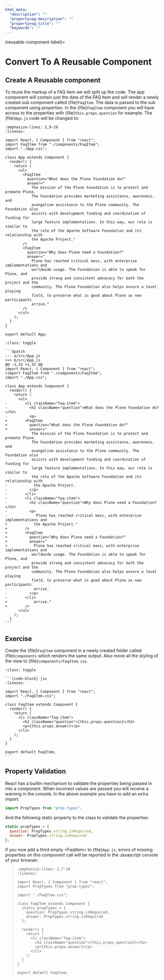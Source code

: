 ```yaml
---
html_meta:
  "description": ""
  "property=og:description": ""
  "property=og:title": ""
  "keywords": ""
---
```


(reusable-component-label)=

# Convert To A Reusable Component

## Create A Reusable component

To reuse the markup of a FAQ item we will split up the code.
The app component will contain just the data of the FAQ item and will render
a newly created sub component called {file}`FaqItem`.
The data is passed to the sub component using properties.
In the {file}`FaqItem` component you will have access to the properties with {file}`this.props.question` for example.
The {file}`App.js` code will be changed to:

```{code-block} jsx
:emphasize-lines: 2,9-29
:linenos:

import React, { Component } from "react";
import FaqItem from "./components/FaqItem";
import "./App.css";

class App extends Component {
  render() {
    return (
      <ul>
        <FaqItem
          question="What does the Plone Foundation do?"
          answer="
            The mission of the Plone Foundation is to protect and promote Plone.
            The Foundation provides marketing assistance, awareness, and
            evangelism assistance to the Plone community. The Foundation also
            assists with development funding and coordination of funding for
            large feature implementations. In this way, our role is similar to
            the role of the Apache Software Foundation and its relationship with
            the Apache Project."
        />
        <FaqItem
          question="Why does Plone need a Foundation?"
          answer="
            Plone has reached critical mass, with enterprise implementations and
            worldwide usage. The Foundation is able to speak for Plone, and
            provide strong and consistent advocacy for both the project and the
            community. The Plone Foundation also helps ensure a level playing
            field, to preserve what is good about Plone as new participants
            arrive."
        />
      </ul>
    );
  }
}

export default App;
```

````{admonition} Differences
:class: toggle

```dpatch
--- a/src/App.js
+++ b/src/App.js
@@ -1,33 +1,32 @@
import React, { Component } from "react";
+import FaqItem from "./components/FaqItem";
import "./App.css";

class App extends Component {
  render() {
    return (
      <ul>
-        <li className="faq-item">
-          <h2 className="question">What does the Plone Foundation do?</h2>
-          <p>
+        <FaqItem
+          question="What does the Plone Foundation do?"
+          answer="
            The mission of the Plone Foundation is to protect and promote Plone.
            The Foundation provides marketing assistance, awareness, and
            evangelism assistance to the Plone community. The Foundation also
            assists with development funding and coordination of funding for
            large feature implementations. In this way, our role is similar to
            the role of the Apache Software Foundation and its relationship with
-            the Apache Project.
-          </p>
-        </li>
-        <li className="faq-item">
-          <h2 className="question">Why does Plone need a Foundation?</h2>
-          <p>
-             Plone has reached critical mass, with enterprise implementations and
+            the Apache Project."
+        />
+        <FaqItem
+          question="Why does Plone need a Foundation?"
+          answer="
+            Plone has reached critical mass, with enterprise implementations and
            worldwide usage. The Foundation is able to speak for Plone, and
            provide strong and consistent advocacy for both the project and the
            community. The Plone Foundation also helps ensure a level playing
            field, to preserve what is good about Plone as new participants
-            arrive.
-          </p>
-        </li>
+            arrive."
+        />
      </ul>
    );
  }
```
````

## Exercise

Create the {file}`FaqItem` component in a newly created folder called {file}`components` which renders the same output.
Also move all the styling of the view to {file}`components/FaqItem.css`.

````{admonition} Solution
:class: toggle

```{code-block} jsx
:linenos:

import React, { Component } from "react";
import "./FaqItem.css";

class FaqItem extends Component {
  render() {
    return (
      <li className="faq-item">
        <h2 className="question">{this.props.question}</h2>
        <p>{this.props.answer}</p>
      </li>
    );
  }
}

export default FaqItem;
```
````

## Property Validation

React has a builtin mechanism to validate the properties being passed in into a component.
When incorrect values are passed you will receive a warning in the console.
In the above example you have to add an extra import:

```jsx
import PropTypes from "prop-types";
```

And the following static property to the class to validate the properties:

```jsx
static propTypes = {
  question: PropTypes.string.isRequired,
  answer: PropTypes.string.isRequired
};
```

If you now add a third empty \<FaqItem> to {file}`App.js`,
errors of missing properties on this component call will be reported in the Javascript console of your browser.

> ```{code-block} jsx
> :emphasize-lines: 2,7-10
> :linenos:
>
> import React, { Component } from "react";
> import PropTypes from "prop-types";
>
> import "./FaqItem.css";
>
> class FaqItem extends Component {
>   static propTypes = {
>     question: PropTypes.string.isRequired,
>     answer: PropTypes.string.isRequired
>   };
>
>   render() {
>     return (
>       <li className="faq-item">
>         <h2 className="question">{this.props.question}</h2>
>         <p>{this.props.answer}</p>
>       </li>
>     );
>   }
> }
>
> export default FaqItem;
> ```
